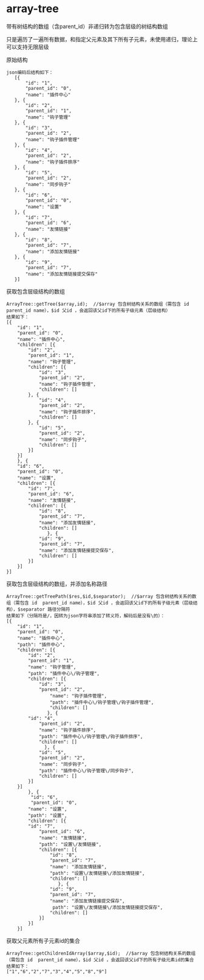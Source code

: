 # array-tree
带有树结构的数组（含parent_id）非递归转为包含层级的树结构数组

只是遍历了一遍所有数据，和指定父元素及其下所有子元素，未使用递归，理论上可以支持无限层级

原始结构

    json编码后结构如下：
       [{
	       "id": "1",
	       "parent_id": "0",
	       "name": "插件中心"
       }, {
	       "id": "2",
	       "parent_id": "1",
	       "name": "钩子管理"
       }, {
	       "id": "3",
	       "parent_id": "2",
	       "name": "钩子插件管理"
       }, {
	       "id": "4",
	       "parent_id": "2",
	       "name": "钩子插件排序"
       }, {
	       "id": "5",
	       "parent_id": "2",
	       "name": "同步钩子"
       }, {
	       "id": "6",
	       "parent_id": "0",
	       "name": "设置"
       }, {
	       "id": "7",
	       "parent_id": "6",
	       "name": "友情链接"
       }, {
	       "id": "8",
	       "parent_id": "7",
	       "name": "添加友情链接"
       }, {
	       "id": "9",
	       "parent_id": "7",
	       "name": "添加友情链接提交保存"
       }]
       
获取包含层级结构的数组
    
    ArrayTree::getTree($array,id);  //$array 包含树结构关系的数组（需包含 id  parent_id name），$id 父id ，会返回该父id下的所有子级元素（层级结构）
    结果如下：
    [{
	    "id": "1",
	    "parent_id": "0",
	    "name": "插件中心",
	    "children": [{
		    "id": "2",
		    "parent_id": "1",
		    "name": "钩子管理",
		    "children": [{
			    "id": "3",
			    "parent_id": "2",
			    "name": "钩子插件管理",
			    "children": []
		    }, {
			    "id": "4",
			    "parent_id": "2",
			    "name": "钩子插件排序",
			    "children": []
		    }, {
			    "id": "5",
			    "parent_id": "2",
			    "name": "同步钩子",
			    "children": []
		    }]
	    }]
        }, {
	    "id": "6",
	    "parent_id": "0",
	    "name": "设置",
	    "children": [{
		    "id": "7",
		    "parent_id": "6",
		    "name": "友情链接",
		    "children": [{
		    	"id": "8",
		    	"parent_id": "7",
		    	"name": "添加友情链接",
	    		"children": []
	    	       }, {
		    	"id": "9",
		    	"parent_id": "7",
		    	"name": "添加友情链接提交保存",
		    	"children": []
		    }]
	    }]
    }]

    
获取包含层级结构的数组，并添加名称路径

    ArrayTree::getTreePath($res,$id,$separator);  //$array 包含树结构关系的数组（需包含 id  parent_id name），$id 父id ，会返回该父id下的所有子级元素（层级结构），$separator 路径分隔符
    结果如下（分隔符是/，因转为json字符串添加了转义符，解码后是没有\的）：
    [{
	    "id": "1",
	    "parent_id": "0",
	    "name": "插件中心",
	    "path": "插件中心",
	    "children": [{
		    "id": "2",
		    "parent_id": "1",
		    "name": "钩子管理",
		    "path": "插件中心\/钩子管理",
		    "children": [{
			    "id": "3",
			    "parent_id": "2",
		            "name": "钩子插件管理",
		            "path": "插件中心\/钩子管理\/钩子插件管理",
		    	    "children": []
	    	       }, {
			"id": "4",
		    	"parent_id": "2",
		    	"name": "钩子插件排序",
		    	"path": "插件中心\/钩子管理\/钩子插件排序",
		    	"children": []
	    	      }, {
		    	"id": "5",
		    	"parent_id": "2",
		    	"name": "同步钩子",
	    		"path": "插件中心\/钩子管理\/同步钩子",
		    	"children": []
	    	}]
	    }]
            }, {
	         "id": "6",
	         "parent_id": "0",
	        "name": "设置",
	        "path": "设置",
	        "children": [{
		    "id": "7",
	    	    "parent_id": "6",
	    	    "name": "友情链接",
	    	    "path": "设置\/友情链接",
	    	    "children": [{
		    	    "id": "8",
		    	    "parent_id": "7",
		        	"name": "添加友情链接",
		        	"path": "设置\/友情链接\/添加友情链接",
		        	"children": []
	    	           }, {
		        	"id": "9",
		        	"parent_id": "7",
		        	"name": "添加友情链接提交保存",
		        	 path": "设置\/友情链接\/添加友情链接提交保存",
		        	"children": []
	    	    }]
	        }]
        }]



    
获取父元素所有子元素id的集合

    ArrayTree::getChildrenIdArray($array,$id);  //$array 包含树结构关系的数组（需包含 id  parent_id name），$id 父id ，会返回该父id下的所有子级元素id的集合
    结果如下：
    ["1","6","2","7","3","4","5","8","9"]
    
    

    
    
    



